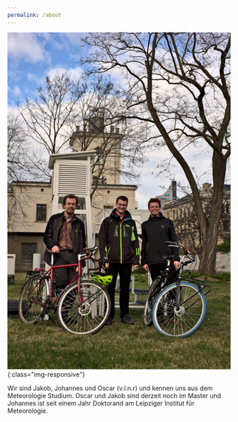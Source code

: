 ```yaml
---
permalink: /about
---
```


![Gruppenfoto](../assets/images/group-photo.jpg){:class="img-responsive"}

Wir sind Jakob, Johannes und Oscar (v.l.n.r) und kennen uns aus dem Meteorologie Studium. Oscar und Jakob sind derzeit noch im Master und Johannes ist seit einem Jahr Doktorand am Leipziger Institut für Meteorologie.
